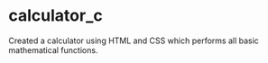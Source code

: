 # calculator_c
Created a calculator using HTML and CSS which performs all basic mathematical functions.

